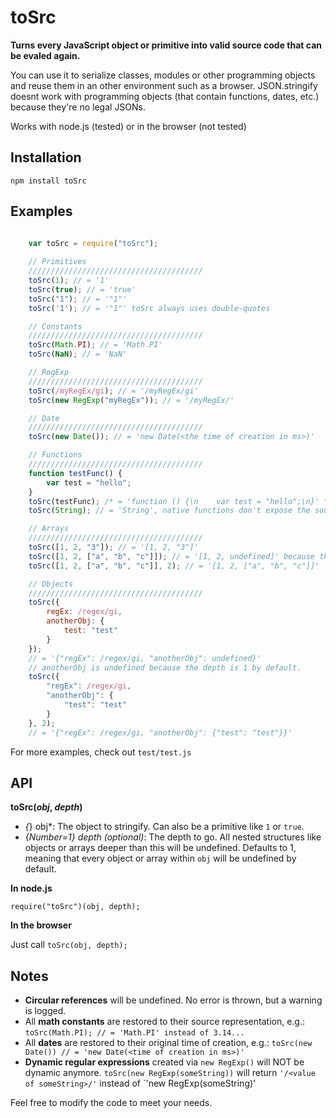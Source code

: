 **toSrc**
========

**Turns every JavaScript object or primitive into valid source
code that can be evaled again.**

You can use it to serialize classes, modules or other programming objects
and reuse them in an other environment such as a browser. JSON.stringify doesnt work with programming objects (that contain functions, dates, etc.) because they're no legal JSONs.

Works with node.js (tested) or in the browser (not tested)

Installation
------------
`npm install toSrc`

Examples
-----

```javascript

    var toSrc = require("toSrc");
    
    // Primitives
    ///////////////////////////////////////
    toSrc(1); // = '1'
    toSrc(true); // = 'true'
    toSrc("1"); // = '"1"'
    toSrc('1'); // = '"1"' toSrc always uses double-quotes    

    // Constants
    ///////////////////////////////////////
    toSrc(Math.PI); // = 'Math.PI'
    toSrc(NaN); // = 'NaN'

    // RegExp
    ///////////////////////////////////////
    toSrc(/myRegEx/gi); // = '/myRegEx/gi'
    toSrc(new RegExp("myRegEx")); // = '/myRegEx/'

    // Date
    ///////////////////////////////////////
    toSrc(new Date()); // = 'new Date(<the time of creation in ms>)'

    // Functions
    ///////////////////////////////////////
    function testFunc() {
        var test = "hello";
    }
    toSrc(testFunc); /* = 'function () {\n    var test = "hello";\n}' */
    toSrc(String); // = 'String', native functions don't expose the source code

    // Arrays
    ///////////////////////////////////////
    toSrc([1, 2, "3"]); // = '[1, 2, "3"]'
    toSrc([1, 2, ["a", "b", "c"]]); // = '[1, 2, undefined]' because the depth is 1 by default
    toSrc([1, 2, ["a", "b", "c"]], 2); // = '[1, 2, ["a", "b", "c"]]'

    // Objects
    ///////////////////////////////////////
    toSrc({
        regEx: /regex/gi,
        anotherObj: {
            test: "test"
        }
    });
    // = '{"regEx": /regex/gi, "anotherObj": undefined}'
    // anotherObj is undefined because the depth is 1 by default.
    toSrc({
        "regEx": /regex/gi,
        "anotherObj": {
            "test": "test"
        }
    }, 2);
    // = '{"regEx": /regex/gi, "anotherObj": {"test": "test"}}'

```

For more examples, check out `test/test.js`


API
-----
**toSrc(***obj*, *depth***)**

- *{*} obj*: The object to stringify. Can also be a primitive like `1` or `true`.
- *{Number=1} depth (optional)*: The depth to go. All nested structures like objects or arrays deeper than this will be undefined. Defaults to 1, meaning that every object or array within `obj` will be undefined by default.

**In node.js**

`require("toSrc")(obj, depth);`

**In the browser**

Just call `toSrc(obj, depth);`
    

Notes
-----
* **Circular references** will be undefined. No error is thrown, but a warning is logged.
* All **math constants** are restored to their source representation, e.g.: `toSrc(Math.PI); // = 'Math.PI' instead of 3.14...`
* All **dates** are restored to their original time of creation, e.g.: `toSrc(new Date()) // = 'new Date(<time of creation in ms>)'`
* **Dynamic regular expressions** created via `new RegExp()` will NOT be dynamic anymore. `toSrc(new RegExp(someString))` will return `'/<value of someString>/'` instead of `'new RegExp(someString)'

Feel free to modify the code to meet your needs.